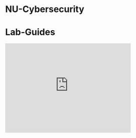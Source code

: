 # NU-Cybersecurity

# Lab-Guides

<iframe id="kmsembed-1_vylb89w5" width="400" height="285" src="https://1700302.mediaspace.kaltura.com/embed/secure/iframe/entryId/1_vylb89w5/uiConfId/22844061" class="kmsembed" allowfullscreen webkitallowfullscreen mozAllowFullScreen allow="autoplay *; fullscreen *; encrypted-media *" referrerPolicy="no-referrer-when-downgrade" sandbox="allow-forms allow-same-origin allow-scripts allow-top-navigation allow-pointer-lock allow-popups allow-modals allow-orientation-lock allow-popups-to-escape-sandbox allow-presentation allow-top-navigation-by-user-activation" frameborder="0" title="Kaltura Player"></iframe>
